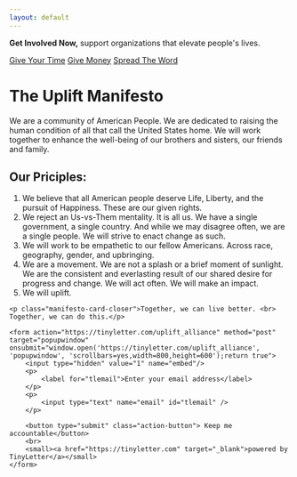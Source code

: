 ```yaml
---
layout: default
---
```


<div class="action-banner">
    <p><strong>Get Involved Now,</strong> support organizations that elevate people's lives.</p>
    <div class="actions">
        <a href="/support-time" class="action-button">Give Your Time</a>
        <a href="/support-financially" class="action-button">Give Money</a>
        <a href="/support-communication" class="action-button">Spread The Word</a>
    </div>
</div>

<div class="banner">
    <h1>The Uplift Manifesto</h1>
    <p>We are a community of American People. We are dedicated to raising the human condition of all that call the United States home. We will work together to enhance the well-being of our brothers and sisters, our friends and family.</p>
</div>



<div class="manifesto-card">
    <h2>Our Priciples:</h2>
    <ol>
        <li>We believe that all American people deserve Life, Liberty, and the pursuit of Happiness. These are our given rights.</li>
        <li>We reject an Us-vs-Them mentality. It is all us. We have a single government, a single country. And while we may disagree often, we are a single people. We will strive to enact change as such.</li>
        <li>We will work to be empathetic to our fellow Americans. Across race, geography, gender, and upbringing.</li>
        <li>We are a movement. We are not a splash or a brief moment of sunlight. We are the consistent and everlasting result of our shared desire for progress and change. We will act often. We will make an impact.</li>
        <li>We will uplift.</li>
    </ol>

    <p class="manifesto-card-closer">Together, we can live better. <br> Together, we can do this.</p>

    <form action="https://tinyletter.com/uplift_alliance" method="post" target="popupwindow" onsubmit="window.open('https://tinyletter.com/uplift_alliance', 'popupwindow', 'scrollbars=yes,width=800,height=600');return true">
        <input type="hidden" value="1" name="embed"/>
        <p>
            <label for="tlemail">Enter your email address</label>
        </p>
        <p>
            <input type="text" name="email" id="tlemail" />
        </p>

        <button type="submit" class="action-button"> Keep me accountable</button>
        <br>
        <small><a href="https://tinyletter.com" target="_blank">powered by TinyLetter</a></small>
    </form>
</div>




